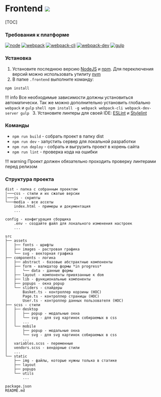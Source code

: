 
<h1>
    Frontend 
    <img src="https://img.shields.io/badge/2.1.0-green">
</h1> 

[TOC]

### Требования к платформе

[![node][node]][node-url] [![webpack][webpack]][webpack-url] [![webpack-cli][webpack-cli]][webpack-url] [![webpack-dev][webpack-dev]][webpack-url] [![gulp][gulp]][gulp-url]

### Установка
1. Установите последнюю версию [NodeJS][node-url] и [npm][node-url]. Для переключения версий можно использовать утилиту [nvm][nvm-url]
2. В папке `.frontend` выполните команду:
```shell
npm install
```
!!! info Все необходимые зависимости должны установиться автоматически.
    Так же можно дополнительно установить глобально `webpack` и `gulp`
    ```shell
    npm install -g webpack webpack-cli webpack-dev-server gulp
    ```
3. Установите линтеры для своей IDE: [ESLint][eslint-url] и [Stylelint][stylelint-url]

### Команды
- `npm run build` - собрать проект в папку dist
- `npm run dev` - запустить сервер для локальной разработки
- `npm run deploy` - собрать и выгрузить проект в корень сайта
- `npm run lint` - проверка кода на ошибки

!!! warning Проект должен обязательно проходить проверку линтерами перед релизом
    
### Структура проекта

```
dist - папка с собранным проектом
│───css - стили и их сжатые версии
│───js - скрипты
└───media - все ассеты
    index.html - примеры и документация
    ...

config - конфигурация сборщика
    .env - создайте файл для локального изменения настроек
    ...

src
├── assets
│   ├── fonts - шрифты
│   ├── images - растровая графика
│   └── svg - векторная графика
├── components - логика
│   ├── abstract - базовые абстрактные компоненты
│   ├── form - валидатор формы *in progress*
│   │   └── data - данные формы
│   ├── layout - компоненты привязанные к dom
│   ├── lib - функциональные компоненты
│   ├── popups - окна popup
│   └── sliders - слайдеры
│       Basket.ts - контроллер корзины (HOC)
│       Page.ts - контроллер страницы (HOC)
│       User.ts - контроллер данных пользователя (HOC)
├── scss - стили
│   ├── desktop
│   │   ├── popup - модальные окна
│   │   └── svg - для svg картинок собираемых в css
│   │   ...
│   └── mobile
│       ├── popup - модальные окна
│       └── svg - для svg картинок собираемых в css
│       ...
│   variables.scss - переменные
│   vendors.scss - вендорные стили
│   ...
└── static
    ├── img - файлы, которые нужны только в статике
    ├── layout
    ├── popups
    └── utils
        ...

package.json
README.md
```

[homepage]: http://localhost:8080
[node]: https://img.shields.io/badge/node-%3E%3D18.10.0-green
[node-url]: https://nodejs.org
[webpack]: https://img.shields.io/badge/webpack-%5E5.75.0-green
[webpack-cli]: https://img.shields.io/badge/webpack--cli-%5E5.0.1-green
[webpack-dev]: https://img.shields.io/badge/webpack--dev--server-%5E4.11.1-green
[webpack-url]: https://webpack.js.org/guides/getting-started/
[gulp]: https://img.shields.io/badge/gulp-%5E4.0.2-green
[gulp-url]: https://gulpjs.com/
[nvm-url]: https://github.com/nvm-sh/nvm
[npm-url]: https://www.npmjs.com/
[eslint-url]: https://eslint.org/docs/latest/user-guide/integrations
[stylelint-url]: https://stylelint.io/user-guide/integrations/editor
